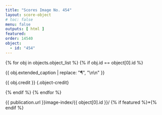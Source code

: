```yaml
---
title: "Scores Image No. 454"
layout: score-object
# toc: false
menu: false
outputs: [ html ]
featured: 
order: 14540
object:
  - id: "454"
---
```


{% for obj in objects.object_list %}
{% if obj.id == object[0].id %}

{{ obj.extended_caption | replace: "¶", "\n\n" }}

{{ obj.credit }} {.object-credit}

{% endif %}
{% endfor %}

<div class="object-credit object-url is-print-only">

{{ publication.url }}image-index/{{ object[0].id }}/ {% if featured %}*{% endif %}

</div>
